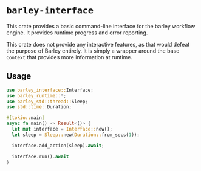# `barley-interface`

This crate provides a basic command-line interface for the barley workflow engine. It provides runtime progress and error reporting.

This crate does not provide any interactive features, as that would defeat the purpose of Barley entirely. It is simply a wrapper around the base `Context` that provides more information at runtime.

## Usage

```rust
use barley_interface::Interface;
use barley_runtime::*;
use barley_std::thread::Sleep;
use std::time::Duration;

#[tokio::main]
async fn main() -> Result<()> {
  let mut interface = Interface::new();
  let sleep = Sleep::new(Duration::from_secs(1));

  interface.add_action(sleep).await;

  interface.run().await
}